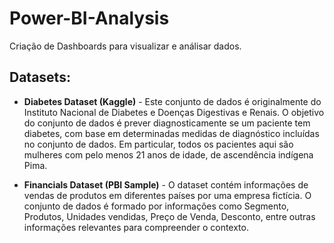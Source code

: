 # Power-BI-Analysis
Criação de Dashboards para visualizar e análisar dados.

## Datasets:
* **Diabetes Dataset (Kaggle)** - Este conjunto de dados é originalmente do Instituto Nacional de Diabetes e Doenças Digestivas e Renais. O objetivo do conjunto de dados é prever diagnosticamente se um paciente tem diabetes, com base em determinadas medidas de diagnóstico incluídas no conjunto de dados. Em particular, todos os pacientes aqui são mulheres com pelo menos 21 anos de idade, de ascendência indígena Pima.

* **Financials Dataset (PBI Sample)** - O dataset contém informações de vendas de produtos em diferentes países por uma empresa fictícia. O conjunto de dados é formado por
informações como Segmento, Produtos, Unidades vendidas, Preço de Venda, Desconto, entre outras informações relevantes para compreender o contexto.
 
